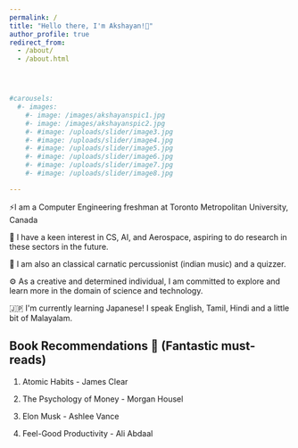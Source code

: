 ```yaml
---
permalink: /
title: "Hello there, I'm Akshayan!👋"
author_profile: true
redirect_from: 
  - /about/
  - /about.html




#carousels:
  #- images: 
    #- image: /images/akshayanspic1.jpg
    #- image: /images/akshayanspic2.jpg
    #- #image: /uploads/slider/image3.jpg
    #- #image: /uploads/slider/image4.jpg
    #- #image: /uploads/slider/image5.jpg
    #- #image: /uploads/slider/image6.jpg
    #- #image: /uploads/slider/image7.jpg
    #- #image: /uploads/slider/image8.jpg

---
```


 
⚡I am a Computer Engineering freshman at Toronto Metropolitan University, Canada


🚀 I have a keen interest in CS, AI, and Aerospace, aspiring to do research in these sectors in the future.

🎵 I am also an classical carnatic percussionist (indian music) and a quizzer.

⚙️ As a creative and determined individual, I am committed to explore and learn more in the domain of science and technology.

🇯🇵 I'm currently learning Japanese! I speak English, Tamil, Hindi and a little bit of Malayalam. 



##  Book Recommendations 📕 (Fantastic must-reads)

1. Atomic Habits - James Clear

2. The Psychology of Money - Morgan Housel

3. Elon Musk - Ashlee Vance

4. Feel-Good Productivity - Ali Abdaal







<!-- 
Some Photos :D (attempt to document stuff)

{% include carousel.html height="50 unit=%"
duration="7" number="1" %}
{% include carousel.html height="50" unit="%" 
duration="7" number="2" %}

Uncomment this section to re-enable the photo carousels.
-->